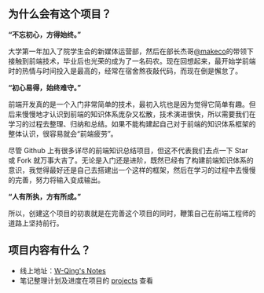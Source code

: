 ## 为什么会有这个项目？

**“不忘初心，方得始终。”**

大学第一年加入了院学生会的新媒体运营部，然后在部长杰哥[@makeco](https://github.com/makeco)的带领下接触到前端技术，毕业后也光荣的成为了一名码农。现在回想起来，最开始学前端时的热情与时间投入是最高的，经常在宿舍熬夜敲代码，而现在倒是懈怠了。

**“初心易得，始终难守。”** 

前端开发真的是一个入门非常简单的技术，最初入坑也是因为觉得它简单有趣。但后来慢慢地才认识到前端的知识体系庞杂又松散，技术演进很快，所以需要我们在学习的过程去整理、归纳和总结。如果不能构建起自己对于前端的知识体系框架的整体认识，很容易就会“前端疲劳”。

尽管 Github 上有很多详尽的前端知识总结项目，但这不代表我们去点一下 Star 或 Fork 就万事大吉了。无论是入门还是进阶，既然已经有了构建前端知识体系的意识，我觉得最好还是自己去搭建出一个这样的框架，然后在学习的过程中去慢慢的完善，努力将输入变成输出。

**“人有所执，方有所成。”**

所以，创建这个项目的初衷就是在完善这个项目的同时，鞭策自己在前端工程师的道路上坚持前行。

## 项目内容有什么？

- 线上地址：[W-Qing's Notes](https://www.mintnoii.com)
- 笔记整理计划及进度在项目的 [projects](https://github.com/W-Qing/Notes/projects/1) 查看

